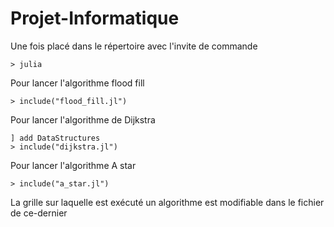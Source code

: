# Projet-Informatique

Une fois placé dans le répertoire avec l'invite de commande
```
> julia
```

Pour lancer l'algorithme flood fill
```
> include("flood_fill.jl")
```

Pour lancer l'algorithme de Dijkstra
```
] add DataStructures
> include("dijkstra.jl")
```

Pour lancer l'algorithme A star
```
> include("a_star.jl")
```


La grille sur laquelle est exécuté un algorithme est modifiable dans le fichier de ce-dernier
